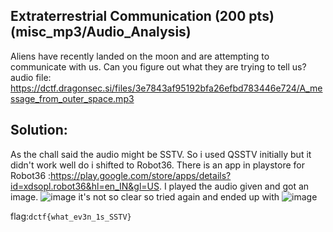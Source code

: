 ## Extraterrestrial Communication (200 pts)(misc_mp3/Audio_Analysis)
Aliens have recently landed on the moon and are attempting to communicate with us. Can you figure out what they are trying to tell us?
audio file: https://dctf.dragonsec.si/files/3e7843af95192bfa26efbd783446e724/A_message_from_outer_space.mp3
## Solution:
As the chall said the audio might be SSTV.
So i used QSSTV initially but it didn't work well do i shifted to Robot36.
There is an app in playstore for Robot36 :https://play.google.com/store/apps/details?id=xdsopl.robot36&hl=en_IN&gl=US.
I played the audio given and got an image.
![image](https://user-images.githubusercontent.com/78896740/118482031-d339e780-b731-11eb-94a0-02d6103c4345.png)
it's not so clear so tried again and ended up with
![image](https://user-images.githubusercontent.com/78896740/118482075-e2209a00-b731-11eb-96ef-1f067d808b7e.png)

flag:`dctf{what_ev3n_1s_SSTV}`
